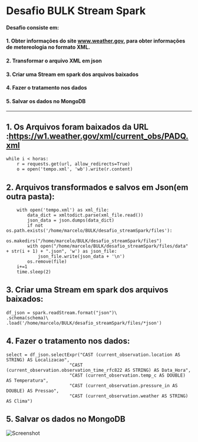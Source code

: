 # Desafio BULK Stream Spark

#### Desafio consiste em: 

#### 1. Obter informações do site www.weather.gov, para obter informações de metereologia no formato XML.

#### 2. Transformar o arquivo XML em json

#### 3. Criar uma Stream em spark dos arquivos baixados

#### 4. Fazer o tratamento nos dados

#### 5. Salvar os dados no MongoDB
--------------------------------

## 1. Os Arquivos foram baixados da URL :https://w1.weather.gov/xml/current_obs/PADQ.xml
```
while i < horas:
    r = requests.get(url, allow_redirects=True)
    o = open('tempo.xml', 'wb').write(r.content)
```

## 2. Arquivos transformados e salvos em Json(em outra pasta):
```
    with open('tempo.xml') as xml_file:
        data_dict = xmltodict.parse(xml_file.read())
        json_data = json.dumps(data_dict) 
        if not os.path.exists('/home/marcelo/BULK/desafio_streamSpark/files'):
            os.makedirs("/home/marcelo/BULK/desafio_streamSpark/files")
        with open("/home/marcelo/BULK/desafio_streamSpark/files/data" + str(i + 1) + ".json", 'w') as json_file:
            json_file.write(json_data + '\n')
        os.remove(file) 
    i+=1
    time.sleep(2)
```

## 3. Criar uma Stream em spark dos arquivos baixados:
```
df_json = spark.readStream.format("json")\
.schema(schema)\
.load('/home/marcelo/BULK/desafio_streamSpark/files/*json')
```

## 4. Fazer o tratamento nos dados:
```
select = df_json.selectExpr("CAST (current_observation.location AS STRING) AS Localizacao",
                        "CAST (current_observation.observation_time_rfc822 AS STRING) AS Data_Hora",
                        "CAST (current_observation.temp_c AS DOUBLE) AS Temperatura",
                        "CAST (current_observation.pressure_in AS DOUBLE) AS Pressao",
                        "CAST (current_observation.weather AS STRING) AS Clima")
```

## 5. Salvar os dados no MongoDB
![Screenshot](https://user-images.githubusercontent.com/97556793/199269655-8d80d022-378b-477c-a223-2a8081e1d514.png)

